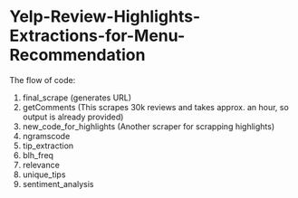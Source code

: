 # Yelp-Review-Highlights-Extractions-for-Menu-Recommendation
The flow of code:
1. final_scrape (generates URL)
2. getComments (This scrapes 30k reviews and takes approx. an hour, so output is already provided)
3. new_code_for_highlights (Another scraper for scrapping highlights)
4. ngramscode
5. tip_extraction
6. blh_freq
7. relevance
8. unique_tips
9. sentiment_analysis
